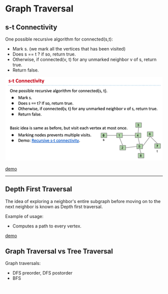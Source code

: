 # Graph Traversal

## s-t Connectivity

One possible recursive algorithm for connected(s,t):

+ Mark s. (we mark all the vertices that has been visited)
+ Does s == t ? if so, return true.
+ Otherwise, if connected(v, t) for any unmarked neighbor v of s, return true.
+ Return false.

![connectivityst](img/connectivityst.png)

[demo](https://docs.google.com/presentation/d/1OHRI7Q_f8hlwjRJc8NPBUc1cMu5KhINH1xGXWDfs_dA/edit)

---

## Depth First Traversal

The idea of exploring a neighbor's entire subgraph before moving on to the next neighbor is known as Depth first traversal.

Example of usage:

+ Computes a path to every vertex.

[demo](https://docs.google.com/presentation/d/1lTo8LZUGi3XQ1VlOmBUF9KkJTW_JWsw_DOPq8VBiI3A/edit#slide=id.g76e0dad85_2_380)

## Graph Traversal vs Tree Traversal

Graph traversals:

+ DFS preorder, DFS postorder
+ BFS

![](img/graphvstree.png)
